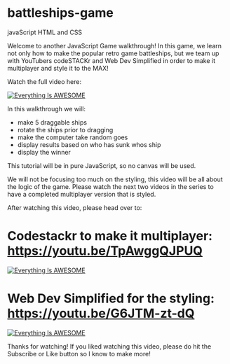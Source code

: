 # battleships-game
javaScript HTML and CSS 

Welcome to another JavaScript Game walkthrough! In this game, we learn not only how to make the popular retro game battleships, but we team up with YouTubers codeSTACKr and Web Dev Simplified  in order to make it multiplayer and style it to the MAX!

Watch the full video here: 

[![Everything Is AWESOME](https://img.youtube.com/vi/U64vIhh0TyM/0.jpg)](https://youtu.be/U64vIhh0TyM)

In this walkthrough we will:
- make 5 draggable ships
- rotate the ships prior to dragging
- make the computer take random goes
- display results based on who has sunk whos ship
- display the winner

This tutorial will be in pure JavaScript, so no canvas will be used.

We will not be focusing too much on the styling, this video will be all about the logic of the game. Please watch the next two videos in the series to have a completed multiplayer version that is styled.

After watching this video, please head over to:

# Codestackr to make it multiplayer: https://youtu.be/TpAwggQJPUQ

[![Everything Is AWESOME](https://img.youtube.com/vi/TpAwggQJPUQ/0.jpg)](https://youtu.be/TpAwggQJPUQ)

# Web Dev Simplified for the styling: https://youtu.be/G6JTM-zt-dQ

[![Everything Is AWESOME](https://img.youtube.com/vi/G6JTM-zt-dQ/0.jpg)](https://youtu.be/G6JTM-zt-dQ)

Thanks for watching! If you liked watching this video, please do hit the  Subscribe or Like button so I know to make more!
